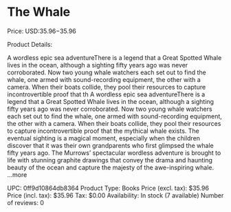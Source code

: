 # The Whale

Price: USD:$35.96-$35.96

Product Details:

A wordless epic sea adventureThere is a legend that a Great Spotted Whale lives in the ocean, although a sighting fifty years ago was never corroborated. Now two young whale watchers each set out to find the whale, one armed with sound-recording equipment, the other with a camera. When their boats collide, they pool their resources to capture incontrovertible proof that th A wordless epic sea adventureThere is a legend that a Great Spotted Whale lives in the ocean, although a sighting fifty years ago was never corroborated. Now two young whale watchers each set out to find the whale, one armed with sound-recording equipment, the other with a camera. When their boats collide, they pool their resources to capture incontrovertible proof that the mythical whale exists. The eventual sighting is a magical moment, especially when the children discover that it was their own grandparents who first glimpsed the whale fifty years ago. The Murrows’ spectacular wordless adventure is brought to life with stunning graphite drawings that convey the drama and haunting beauty of the ocean and capture the majesty of the awe-inspiring whale. ...more

UPC: 0ff9d10864db8364
Product Type: Books
Price (excl. tax): $35.96
Price (incl. tax): $35.96
Tax: $0.00
Availability: In stock (7 available)
Number of reviews: 0